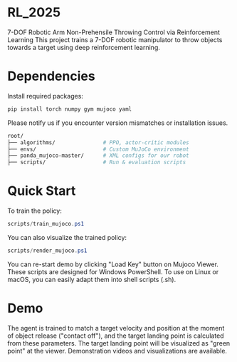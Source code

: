 # RL_2025
7-DOF Robotic Arm Non-Prehensile Throwing Control via Reinforcement Learning
This project trains a 7-DOF robotic manipulator to throw objects towards a target using deep reinforcement learning.

# Dependencies
Install required packages:

```bash
pip install torch numpy gym mujoco yaml
```
 Please notify us if you encounter version mismatches or installation issues.

```graphql
root/
├── algorithms/               # PPO, actor-critic modules
├── envs/                     # Custom MuJoCo environment
├── panda_mujoco-master/      # XML configs for our robot
├── scripts/                  # Run & evaluation scripts
```
# Quick Start
To train the policy:
```Powershell
scripts/train_mujoco.ps1
```
You can also visualize the trained policy:
```Powershell
scripts/render_mujoco.ps1
```
You can re-start demo by clicking "Load Key" button on Mujoco Viewer.
These scripts are designed for Windows PowerShell. To use on Linux or macOS, you can easily adapt them into shell scripts (.sh).

# Demo
The agent is trained to match a target velocity and position at the moment of object release ("contact off"), and the target landing point is calculated from these parameters.
The target landing point will be visualized as "green point" at the viewer.
Demonstration videos and visualizations are available.
